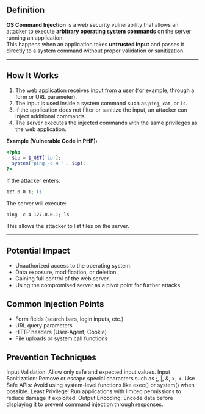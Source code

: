 ## Definition

**OS Command Injection** is a web security vulnerability that allows an attacker to execute **arbitrary operating system commands** on the server running an application.  
This happens when an application takes **untrusted input** and passes it directly to a system command without proper validation or sanitization.

---

## How It Works

1. The web application receives input from a user (for example, through a form or URL parameter).  
2. The input is used inside a system command such as `ping`, `cat`, or `ls`.  
3. If the application does not filter or sanitize the input, an attacker can inject additional commands.  
4. The server executes the injected commands with the same privileges as the web application.

**Example (Vulnerable Code in PHP):**
```php
<?php
  $ip = $_GET['ip'];
  system("ping -c 4 " . $ip);
?>
```

If the attacker enters:
```bash
127.0.0.1; ls
```

The server will execute:
```ngixx
ping -c 4 127.0.0.1; ls
```
This allows the attacker to list files on the server.


---
## Potential Impact
- Unauthorized access to the operating system.
- Data exposure, modification, or deletion.
- Gaining full control of the web server.
- Using the compromised server as a pivot point for further attacks.

## Common Injection Points
- Form fields (search bars, login inputs, etc.)
- URL query parameters
- HTTP headers (User-Agent, Cookie)
- File uploads or system call functions

## Prevention Techniques
Input Validation: Allow only safe and expected input values. 
Input Sanitization: Remove or escape special characters such as ;, |, &, >, <. 
Use Safe APIs: Avoid using system-level functions like exec() or system() when possible. 
Least Privilege: Run applications with limited permissions to reduce damage if exploited.
Output Encoding: Encode data before displaying it to prevent command injection through responses.
